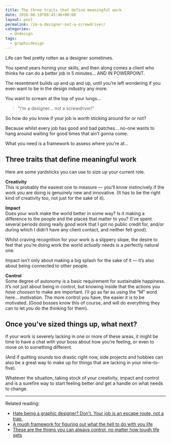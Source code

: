 ```yaml
---
title: The three traits that define meaningful work
date: 2016-08-19T09:43:46+00:00
layout: post
permalink: /im-a-designer-not-a-screwdriver/
categories:
  - Undesign
tags:
  - graphicdesign
---
```

<p>Life can feel pretty rotten as a designer sometimes. </p>
<p>You spend years honing your skills, and then along comes a client who thinks he can do a better job in 5 minutes… AND IN POWERPOINT. </p>
<p>The resentment builds up and up and up, until you’re left wondering if you even want to be in the design industry any more. </p>
<p>You want to scream at the top of your lungs...</p>
<blockquote>
<p>"I’m a designer… not a screwdriver!"</p>
</blockquote>
<p>So how do you know if your job is worth sticking around for or not?</p>
<p>Because whilst every job has good and bad patches… no-one wants to hang around waiting for good times that ain’t gonna come.</p>
<p>What you need is a framework to assess where you’re at…</p>
<h2 id="three-traits-that-define-meaningful-work">Three traits that define meaningful work</h2>
<p>Here are some yardsticks you can use to size up your current role. </p>
<p><strong>Creativity</strong><br>This is probably the easiest one to measure — you’ll know instincively if the work you are doing is genuinely new and innovative. (It has to be the right kind of creativity too, not just for the sake of it).</p>
<p><strong>Impact</strong><br>Does your work make the world better in some way? Is it making a difference to the people and the places that matter to you? (I’ve spent several periods doing really good work that I got no public credit for, and/or during which I didn’t have any client contact, and neither felt good).</p>
<p>Whilst craving recognition for your work is a slippery slope, the desire to feel that you’re doing work the world <em>actually</em> needs is a perfectly natural one.</p>
<p>Impact isn’t only about making a big splash for the sake of it — it’s also about being connected to other people.</p>
<p><strong>Control</strong><br>Some degree of autonomy is a basic requirement for sustainable happiness. It’s not just about being in control, but knowing inside that the actions you <em>have choosen</em> to make are important. I’ll go as far as using the “M” word here… motivation. The more control you have, the easier it is to be motivated. (Good bosses know this of course, and will do everything they can to let <em>you</em> do the thinking for them).</p>
<h2 id="once-you-ve-sized-things-up-what-next-">Once you've sized things up, what next?</h2>
<p>If your  work is severely lacking in one or more of these areas, it might be time to have a chat with your boss about how you’re feeling, or even to move on to something different.</p>
<p>(And if quitting sounds too drastic right now, side projects and hobbies can also be a great way to make up for things that are lacking in your nine-to-five).</p>
<p>Whatever the situation, taking stock of your creativity, impact and control and  is a surefire way to start feeling better <em>and</em> get a handle on what needs to change.</p>
<hr>
<p>Related reading:</p>
<ul>
<li><a href="http://greig.cc/hate-being-a-graphic-designer">Hate being a graphic designer? Don’t. Your job is an escape route, not a trap.</a></li>
<li><a href="http://greig.cc/lifeframework">A rough framework for figuring out what the hell to do with you life</a></li>
<li><a href="http://greig.cc/lifeframework">These are the thigns you can always control, no matter how tough life gets</a></li>
</ul>